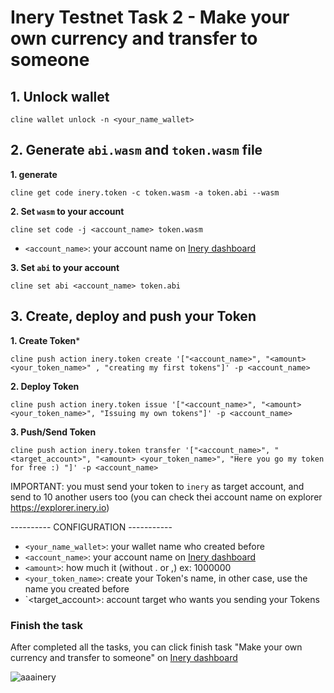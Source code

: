 # Inery Testnet Task 2 - Make your own currency and transfer to someone

## 1. Unlock wallet
```
cline wallet unlock -n <your_name_wallet>
```

## 2. Generate `abi.wasm` and `token.wasm` file

**1. generate**
```
cline get code inery.token -c token.wasm -a token.abi --wasm
```

**2. Set `wasm` to your account**
```
cline set code -j <account_name> token.wasm
```

- `<account_name>`: your account name on [Inery dashboard](testnet.inery.io/dashboard)

**3. Set `abi` to your account**
```
cline set abi <account_name> token.abi
```

## 3. Create, deploy and push your Token

**1. Create Token***
```
cline push action inery.token create '["<account_name>", "<amount> <your_token_name>" , "creating my first tokens"]' -p <account_name>
```


**2. Deploy Token**
```
cline push action inery.token issue '["<account_name>", "<amount> <your_token_name>", "Issuing my own tokens"]' -p <account_name>
```

**3. Push/Send Token**
```
cline push action inery.token transfer '["<account_name>", "<target_account>", "<amount> <your_token_name>", "Here you go my token for free :) "]' -p <account_name>
```

IMPORTANT:
you must send your token to `inery` as target account, and send to 10 another users too (you can check thei account name on explorer https://explorer.inery.io)

---------- CONFIGURATION -----------

- `<your_name_wallet>`: your wallet name who created before
- `<account_name>`: your account name on [Inery dashboard](testnet.inery.io/dashboard)
- `<amount>`: how much it (without . or ,) ex: 1000000
- `<your_token_name>`: create your Token's name, in other case, use the name you created before
- `<target_account>: account target who wants you sending your Tokens


### Finish the task

After completed all the tasks, you can click finish task "Make your own currency and transfer to someone" on [Inery dashboard](https://testnet.inery.io/dashboard)

![aaainery](https://user-images.githubusercontent.com/78480857/204692435-4caa53d4-949e-44cb-8f8b-910702ff55dd.png)
